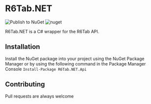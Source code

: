 # R6Tab.NET

![Publish to NuGet](https://github.com/LouisWhite15/R6Tab.NET/workflows/Publish%20to%20nuget/badge.svg)
![nuget](https://img.shields.io/nuget/v/R6Tab.NET.Api?color=light%20green)

R6Tab.NET is a C# wrapper for the R6Tab API.

## Installation

Install the NuGet package into your project using the NuGet Package Manager or by using the following command in the Package Manager Console
`Install-Package R6Tab.NET.Api`

## Contributing
Pull requests are always welcome
